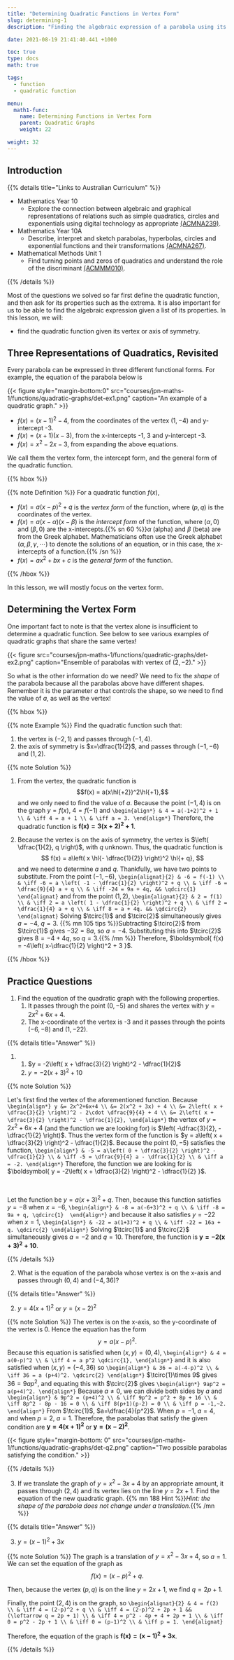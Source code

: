 ```yaml
---
title: "Determining Quadratic Functions in Vertex Form"
slug: determining-1
description: "Finding the algebraic expression of a parabola using its vertex or the axis of symmetry."

date: 2021-08-19 21:41:40.441 +1000

toc: true
type: docs
math: true

tags:
  - function
  - quadratic function

menu:
  math1-func:
    name: Determining Functions in Vertex Form
    parent: Quadratic Graphs
    weight: 22

weight: 32
---
```



## Introduction

{{% details title="Links to Australian Curriculum" %}}

- Mathematics Year 10
    - Explore the connection between algebraic and graphical representations of relations such as simple quadratics, circles and exponentials using digital technology as appropriate [(ACMNA239)](https://www.australiancurriculum.edu.au/f-10-curriculum/mathematics/?strand=Number+and+Algebra&strand=Measurement+and+Geometry&strand=Statistics+and+Probability&capability=ignore&priority=ignore&year=11761&elaborations=true&cd=ACMNA239&searchTerm=ACMNA239#dimension-content).
- Mathematics Year 10A
    - Describe, interpret and sketch parabolas, hyperbolas, circles and exponential functions and their transformations [(ACMNA267)](https://www.australiancurriculum.edu.au/f-10-curriculum/mathematics/?strand=Number+and+Algebra&strand=Measurement+and+Geometry&strand=Statistics+and+Probability&capability=ignore&priority=ignore&year=11762&elaborations=true&cd=ACMNA267&searchTerm=ACMNA267#dimension-content).
- Mathematical Methods Unit 1
    - Find turning points and zeros of quadratics and understand the role of the discriminant [(ACMMM010)](https://www.australiancurriculum.edu.au/senior-secondary-curriculum/mathematics/mathematical-methods/?unit=Unit+1&cd=ACMMM010&searchTerm=ACMMM010#dimension-content).

{{% /details %}}

Most of the questions we solved so far first define the quadratic function, and then ask for its properties such as the extrema. It is also important for us to be able to find the algebraic expression given a list of its properties. In this lesson, we will:
- find the quadratic function given its vertex or axis of symmetry.

## Three Representations of Quadratics, Revisited

Every parabola can be expressed in three different functional forms. For example, the equation of the parabola below is

{{< figure style="margin-bottom:0" src="courses/jpn-maths-1/functions/quadratic-graphs/det-ex1.png" caption="An example of a quadratic graph." >}}

- $f(x) = (x-1)^2 - 4$, from the coordinates of the vertex $(1, -4)$ and y-intercept -3.
- $f(x) = (x+1)(x-3)$, from the x-intercepts -1, 3 and y-intercept -3.
- $f(x) = x^2 - 2x - 3$, from expanding the above equations.

We call them the vertex form, the intercept form, and the general form of the quadratic function.

{{% hbox %}}

{{% note Definition %}} For a quadratic function $f(x)$,

- $f(x) = a(x-p)^2 + q$ is the *vertex form* of the function, where $(p, q)$ is the coordinates of the vertex.
- $f(x) = a(x-\alpha)(x-\beta)$ is the *intercept form* of the function, where $(\alpha,0)$ and $(\beta,0)$ are the x-intercepts.{{% sn 60 %}}$\alpha$ (alpha) and $\beta$ (beta) are from the Greek alphabet. Mathematicians often use the Greek alphabet $(\alpha, \beta, \gamma, \cdots)$ to denote the solutions of an equation, or in this case, the x-intercepts of a function.{{% /sn %}}
- $f(x) = ax^2 + bx + c$ is the *general form* of the function.

{{% /hbox %}}

In this lesson, we will mostly focus on the vertex form.

## Determining the Vertex Form

One important fact to note is that the vertex alone is insufficient to determine a quadratic function. See below to see various examples of quadratic graphs that share the same vertex!

{{< figure src="courses/jpn-maths-1/functions/quadratic-graphs/det-ex2.png" caption="Ensemble of parabolas with vertex of $(2,-2)$." >}}

So what is the other information do we need? We need to fix the *shape* of the parabola because all the parabolas above have different shapes. Remember it is the parameter *a* that controls the shape, so we need to find the value of $a$, as well as the vertex!

{{% hbox %}}

{{% note Example %}} Find the quadratic function such that:
1. the vertex is $(-2,1)$ and passes through $(-1,4)$.
2. the axis of symmetry is $x=\dfrac{1}{2}$, and passes through $(-1,-6)$ and $(1,2)$.

{{% note Solution %}} 

1. From the vertex, the quadratic function is $$f(x) = a(x\hl{+2})^2\hl{+1},$$ and we only need to find the value of $a$. Because the point $(-1,4)$ is on the graph $y=f(x)$, $4=f(-1)$ and
`\begin{align*}
  & 4 = a(-1+2)^2 + 1 \\
  & \iff 4 = a + 1 \\
  & \iff a = 3.
\end{align*}`
Therefore, the quadratic function is $\boldsymbol{ f(x) = 3(x+2)^2+1 }$.

2. Because the vertex is on the axis of symmetry, the vertex is $\left( \dfrac{1}{2}, q \right)$, with $q$ unknown. Thus, the quadratic function is $$ f(x) = a\left( x \hl{- \dfrac{1}{2}} \right)^2 \hl{+ q}, $$ and we need to determine $a$ and $q$. Thankfully, we have two points to substitute. From the point $(-1,-6)$,
`\begin{alignat}{2}
  & -6 = f(-1) \\
  & \iff -6 = a \left( -1 - \dfrac{1}{2} \right)^2 + q \\
  & \iff -6 = \dfrac{9}{4} a + q \\
  & \iff -24 = 9a + 4q, && \qdcirc{1}
\end{alignat}`
and from the point $(1, 2)$,
`\begin{alignat}{2}
  & 2 = f(1) \\
  & \iff 2 = a \left( 1 - \dfrac{1}{2} \right)^2 + q \\
  & \iff 2 = \dfrac{1}{4} a + q \\
  & \iff 8 = a + 4q. && \qdcirc{2}
\end{alignat}`
Solving $\tcirc{1}$ and $\tcirc{2}$ simultaneously gives $a=-4$, $q=3$. {{% mn 105 tips %}}Subtracting $\tcirc{2}$ from $\tcirc{1}$ gives $-32 = 8a$, so $a=-4$. Substituting this into $\tcirc{2}$ gives $8=-4+4q$, so $q=3$.{{% /mn %}} Therefore, $\boldsymbol{ f(x) = -4\left( x-\dfrac{1}{2} \right)^2 + 3 }$.

{{% /hbox %}}

## Practice Questions

1. Find the equation of the quadratic graph with the following properties.
    1. It passes through the point $(0, -5)$ and shares the vertex with $y=2x^2+6x+4$.
    2. The x-coordinate of the vertex is -3 and it passes through the points $(-6,-8)$ and $(1,-22)$.

{{% details title="Answer" %}}

1. 
    1. $y = -2\left( x + \dfrac{3}{2} \right)^2 - \dfrac{1}{2}$
    2. $y = -2(x+3)^2 + 10$

{{% note Solution %}}

 Let's first find the vertex of the aforementioned function. Because
`\begin{align*}
  y &= 2x^2+6x+4 \\
  &= 2(x^2 + 3x) + 4 \\
  &= 2\left( x + \dfrac{3}{2} \right)^2 - 2\cdot \dfrac{9}{4} + 4 \\
  &= 2\left( x + \dfrac{3}{2} \right)^2 - \dfrac{1}{2},
\end{align*}`
the vertex of $y = 2x^2 + 6x + 4$ (and the function we are looking for) is $\left( -\dfrac{3}{2}, -\dfrac{1}{2} \right)$. Thus the vertex form of the function is $y = a\left( x + \dfrac{3}{2} \right)^2 - \dfrac{1}{2}$. Because the point $(0, -5)$ satisfies the function,
`\begin{align*}
  & -5 = a\left( 0 + \dfrac{3}{2} \right)^2 - \dfrac{1}{2} \\
  & \iff -5 = \dfrac{9}{4} a - \dfrac{1}{2} \\
  & \iff a = -2.
\end{align*}`
Therefore, the function we are looking for is $\boldsymbol{ y = -2\left( x + \dfrac{3}{2} \right)^2 - \dfrac{1}{2} }$.

<br>

 Let the function be $y = a (x +3)^2 + q$. Then, because this function satisfies $y=-8$ when $x=-6$,
`\begin{align*}
  & -8 = a(-6+3)^2 + q \\
  & \iff -8 = 9a + q, \qdcirc{1} 
\end{align*}`
and because it also satisfies $y=-22$ when $x=1$,
`\begin{align*}
  & -22 = a(1+3)^2 + q \\
  & \iff -22 = 16a + q. \qdcirc{2}
\end{align*}`
Solving $\tcirc{1}$ and $\tcirc{2}$ simultaneously gives $a=-2$ and $q=10$. Therefore, the function is $\boldsymbol{ y = -2(x+3)^2 + 10 }$.


{{% /details %}}

2. What is the equation of the parabola whose vertex is on the x-axis and passes through $(0,4)$ and $(-4,36)$?

{{% details title="Answer" %}}

2. $y=4(x+1)^2$ or $y=(x-2)^2$

{{% note Solution %}} The vertex is on the x-axis, so the y-coordinate of the vertex is 0. Hence the equation has the form $$y = a(x-p)^2. $$ Because this equation is satisfied when $(x,y)=(0,4)$,
`\begin{align*}
  & 4 = a(0-p)^2 \\
  & \iff 4 = a p^2 \qdcirc{1},
\end{align*}`
and it is also satisfied when $(x,y)=(-4,36)$ so
`\begin{align*}
  & 36 = a(-4-p)^2 \\
  & \iff 36 = a (p+4)^2. \qdcirc{2}
\end{align*}`
$\tcirc{1}\times 9$ gives $36 = 9ap^2$, and equating this with $\tcirc{2}$ gives
`\begin{align*}
  9ap^2 = a(p+4)^2.
\end{align*}`
Because $a\ne 0$, we can divide both sides by $a$ and
`\begin{align*}
  & 9p^2 = (p+4)^2 \\
  & \iff 9p^2 = p^2 + 8p + 16 \\
  & \iff 8p^2 - 8p - 16 = 0 \\
  & \iff 8(p+1)(p-2) = 0 \\
  & \iff p = -1,~2.
\end{align*}`
From $\tcirc{1}$, $a=\dfrac{4}{p^2}$. When $p=-1$, $a=4$, and when $p=2$, $a=1$. Therefore, the parabolas that satisfy the given condition are $\boldsymbol{ y=4(x+1)^2 }$ or $\boldsymbol{ y=(x-2)^2 }$.

{{< figure style="margin-bottom: 0" src="courses/jpn-maths-1/functions/quadratic-graphs/det-q2.png" caption="Two possible parabolas satisfying the condition." >}}

{{% /details %}}

3. If we translate the graph of $y=x^2-3x+4$ by an appropriate amount, it passes through $(2,4)$ and its vertex lies on the line $y=2x+1$. Find the equation of the new quadratic graph. {{% mn 188 Hint %}}*Hint: the shape of the parabola does not change under a translation.*{{% /mn %}} 

{{% details title="Answer" %}}

3. $y = (x-1)^2 + 3x$

{{% note Solution %}} The graph is a translation of $y = x^2 - 3x + 4$, so $a=1$. We can set the equation of the graph as $$ f(x) = (x-p)^2 + q. $$

Then, because the vertex $(p,q)$ is on the line $y = 2x+1$, we find $q = 2p + 1$.

Finally, the point $(2,4)$ is on the graph, so
`\begin{alignat}{2}
  & 4 = f(2) \\
  & \iff 4 = (2-p)^2 + q \\
  & \iff 4 = (2-p)^2 + 2p + 1 && (\leftarrow q = 2p + 1) \\
  & \iff 4 = p^2 - 4p + 4 + 2p + 1 \\
  & \iff 0 = p^2 - 2p + 1 \\
  & \iff 0 = (p-1)^2 \\
  & \iff p = 1.
\end{alignat}`

Therefore, the equation of the graph is $\boldsymbol{ f(x) = (x-1)^2 + 3x }$.

{{% /details %}}